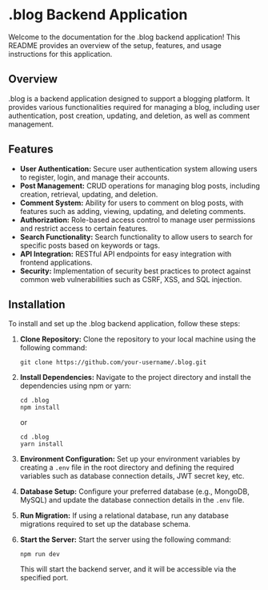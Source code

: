 # .blog Backend Application

Welcome to the documentation for the .blog backend application! This README provides an overview of the setup, features, and usage instructions for this application.

## Overview

.blog is a backend application designed to support a blogging platform. It provides various functionalities required for managing a blog, including user authentication, post creation, updating, and deletion, as well as comment management.

## Features

- **User Authentication:** Secure user authentication system allowing users to register, login, and manage their accounts.
- **Post Management:** CRUD operations for managing blog posts, including creation, retrieval, updating, and deletion.
- **Comment System:** Ability for users to comment on blog posts, with features such as adding, viewing, updating, and deleting comments.
- **Authorization:** Role-based access control to manage user permissions and restrict access to certain features.
- **Search Functionality:** Search functionality to allow users to search for specific posts based on keywords or tags.
- **API Integration:** RESTful API endpoints for easy integration with frontend applications.
- **Security:** Implementation of security best practices to protect against common web vulnerabilities such as CSRF, XSS, and SQL injection.

## Installation

To install and set up the .blog backend application, follow these steps:

1. **Clone Repository:** Clone the repository to your local machine using the following command:

    ```
    git clone https://github.com/your-username/.blog.git
    ```

2. **Install Dependencies:** Navigate to the project directory and install the dependencies using npm or yarn:

    ```
    cd .blog
    npm install
    ```

    or

    ```
    cd .blog
    yarn install
    ```

3. **Environment Configuration:** Set up your environment variables by creating a `.env` file in the root directory and defining the required variables such as database connection details, JWT secret key, etc.

4. **Database Setup:** Configure your preferred database (e.g., MongoDB, MySQL) and update the database connection details in the `.env` file.

5. **Run Migration:** If using a relational database, run any database migrations required to set up the database schema.

6. **Start the Server:** Start the server using the following command:

    ```
    npm run dev
    ```

    This will start the backend server, and it will be accessible via the specified port.
